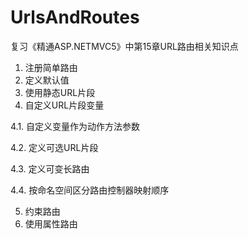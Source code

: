 # UrlsAndRoutes

复习《精通ASP.NETMVC5》中第15章URL路由相关知识点

1. 注册简单路由
2. 定义默认值
3. 使用静态URL片段
4. 自定义URL片段变量

  4.1. 自定义变量作为动作方法参数
  
  4.2. 定义可选URL片段
  
  4.3. 定义可变长路由
  
  4.4. 按命名空间区分路由控制器映射顺序
  
5. 约束路由
6. 使用属性路由
